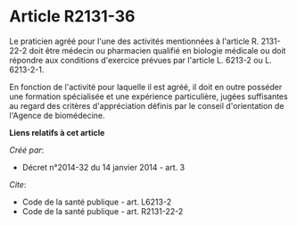 # Article R2131-36

Le praticien agréé pour l'une des activités mentionnées à l'article R. 2131-22-2 doit être médecin ou pharmacien qualifié en
biologie médicale ou doit répondre aux conditions d'exercice prévues par l'article L. 6213-2 ou L. 6213-2-1. 

En fonction de l'activité pour laquelle il est agréé, il doit en outre posséder une formation spécialisée et une expérience
particulière, jugées suffisantes au regard des critères d'appréciation définis par le conseil d'orientation de l'Agence de
biomédecine.

**Liens relatifs à cet article**

_Créé par_:

  - Décret n°2014-32 du 14 janvier 2014 - art. 3

_Cite_:

  - Code de la santé publique - art. L6213-2
  - Code de la santé publique - art. R2131-22-2
